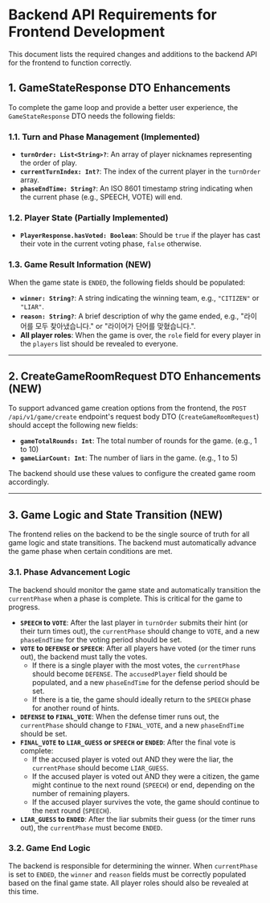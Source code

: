 # Backend API Requirements for Frontend Development

This document lists the required changes and additions to the backend API for the frontend to function correctly.

## 1. GameStateResponse DTO Enhancements

To complete the game loop and provide a better user experience, the `GameStateResponse` DTO needs the following fields:

### 1.1. Turn and Phase Management (Implemented)

- **`turnOrder: List<String>?`**: An array of player nicknames representing the order of play.
- **`currentTurnIndex: Int?`**: The index of the current player in the `turnOrder` array.
- **`phaseEndTime: String?`**: An ISO 8601 timestamp string indicating when the current phase (e.g., SPEECH, VOTE) will end.

### 1.2. Player State (Partially Implemented)

- **`PlayerResponse.hasVoted: Boolean`**: Should be `true` if the player has cast their vote in the current voting phase, `false` otherwise.

### 1.3. Game Result Information (NEW)

When the game state is `ENDED`, the following fields should be populated:

- **`winner: String?`**: A string indicating the winning team, e.g., `"CITIZEN"` or `"LIAR"`.
- **`reason: String?`**: A brief description of why the game ended, e.g., "라이어를 모두 찾아냈습니다." or "라이어가 단어를 맞혔습니다.".
- **All player roles**: When the game is over, the `role` field for every player in the `players` list should be revealed to everyone.

---

## 2. CreateGameRoomRequest DTO Enhancements (NEW)

To support advanced game creation options from the frontend, the `POST /api/v1/game/create` endpoint's request body DTO (`CreateGameRoomRequest`) should accept the following new fields:

- **`gameTotalRounds: Int`**: The total number of rounds for the game. (e.g., 1 to 10)
- **`gameLiarCount: Int`**: The number of liars in the game. (e.g., 1 to 5)

The backend should use these values to configure the created game room accordingly.

---

## 3. Game Logic and State Transition (NEW)

The frontend relies on the backend to be the single source of truth for all game logic and state transitions. The backend must automatically advance the game phase when certain conditions are met.

### 3.1. Phase Advancement Logic

The backend should monitor the game state and automatically transition the `currentPhase` when a phase is complete. This is critical for the game to progress.

- **`SPEECH` to `VOTE`**: After the last player in `turnOrder` submits their hint (or their turn times out), the `currentPhase` should change to `VOTE`, and a new `phaseEndTime` for the voting period should be set.
- **`VOTE` to `DEFENSE` or `SPEECH`**: After all players have voted (or the timer runs out), the backend must tally the votes. 
    - If there is a single player with the most votes, the `currentPhase` should become `DEFENSE`. The `accusedPlayer` field should be populated, and a new `phaseEndTime` for the defense period should be set.
    - If there is a tie, the game should ideally return to the `SPEECH` phase for another round of hints.
- **`DEFENSE` to `FINAL_VOTE`**: When the defense timer runs out, the `currentPhase` should change to `FINAL_VOTE`, and a new `phaseEndTime` should be set.
- **`FINAL_VOTE` to `LIAR_GUESS` or `SPEECH` or `ENDED`**: After the final vote is complete:
    - If the accused player is voted out AND they were the liar, the `currentPhase` should become `LIAR_GUESS`.
    - If the accused player is voted out AND they were a citizen, the game might continue to the next round (`SPEECH`) or end, depending on the number of remaining players.
    - If the accused player survives the vote, the game should continue to the next round (`SPEECH`).
- **`LIAR_GUESS` to `ENDED`**: After the liar submits their guess (or the timer runs out), the `currentPhase` must become `ENDED`.

### 3.2. Game End Logic

The backend is responsible for determining the winner. When `currentPhase` is set to `ENDED`, the `winner` and `reason` fields must be correctly populated based on the final game state. All player roles should also be revealed at this time.
